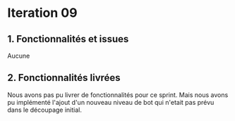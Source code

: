 # Iteration 09

## 1. Fonctionnalités et issues

Aucune

## 2. Fonctionnalités livrées

Nous avons pas pu livrer de fonctionnalités pour ce sprint. Mais nous avons pu implémenté l'ajout d'un nouveau niveau de bot qui n'etait pas prévu dans le découpage initial.
